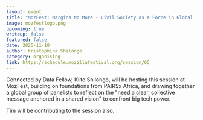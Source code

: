 ```yaml
---
layout: event
title: "MozFest: Margins No More - Civil Society as a Force in Global Tech Politics"
image: mozfestlogo.png
upcoming: true
writeup: false
featured: false
date: 2025-11-10
author: Kristophina Shilongo
category: organising
link: https://schedule.mozillafestival.org/session/65
---
```


Connected by Data Fellow, Kiito Shilongo, will be hosting this session at MozFest, building on foundations from PAIRSx Africa, and drawing together a global group of panelists to reflect on the "need a clear, collective message anchored in a shared vision" to confront big tech power.

Tim will be contributing to the session also.

